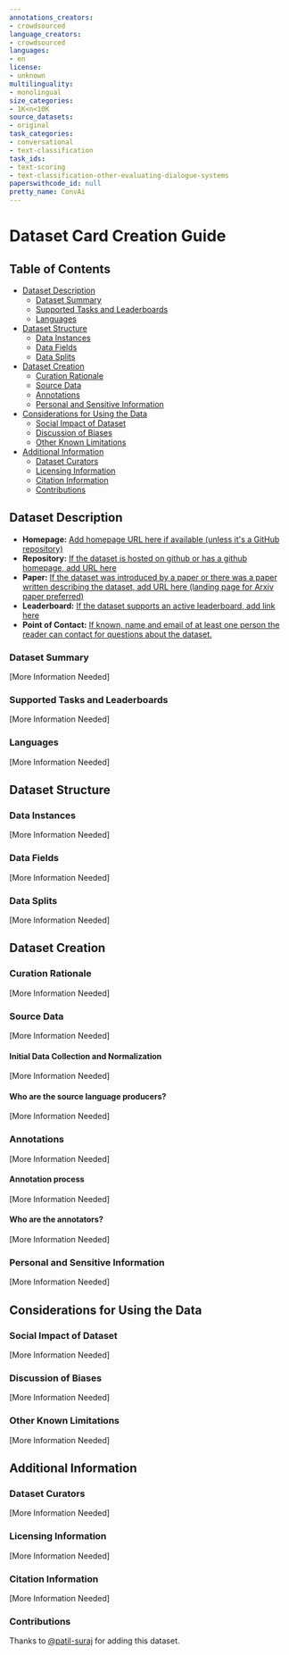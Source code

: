 ```yaml
---
annotations_creators:
- crowdsourced
language_creators:
- crowdsourced
languages:
- en
license:
- unknown
multilinguality:
- monolingual
size_categories:
- 1K<n<10K
source_datasets:
- original
task_categories:
- conversational
- text-classification
task_ids:
- text-scoring
- text-classification-other-evaluating-dialogue-systems
paperswithcode_id: null
pretty_name: ConvAi
---
```


# Dataset Card Creation Guide

## Table of Contents
- [Dataset Description](#dataset-description)
  - [Dataset Summary](#dataset-summary)
  - [Supported Tasks and Leaderboards](#supported-tasks-and-leaderboards)
  - [Languages](#languages)
- [Dataset Structure](#dataset-structure)
  - [Data Instances](#data-instances)
  - [Data Fields](#data-fields)
  - [Data Splits](#data-splits)
- [Dataset Creation](#dataset-creation)
  - [Curation Rationale](#curation-rationale)
  - [Source Data](#source-data)
  - [Annotations](#annotations)
  - [Personal and Sensitive Information](#personal-and-sensitive-information)
- [Considerations for Using the Data](#considerations-for-using-the-data)
  - [Social Impact of Dataset](#social-impact-of-dataset)
  - [Discussion of Biases](#discussion-of-biases)
  - [Other Known Limitations](#other-known-limitations)
- [Additional Information](#additional-information)
  - [Dataset Curators](#dataset-curators)
  - [Licensing Information](#licensing-information)
  - [Citation Information](#citation-information)
  - [Contributions](#contributions)

## Dataset Description

- **Homepage:** [Add homepage URL here if available (unless it's a GitHub repository)]()
- **Repository:** [If the dataset is hosted on github or has a github homepage, add URL here]()
- **Paper:** [If the dataset was introduced by a paper or there was a paper written describing the dataset, add URL here (landing page for Arxiv paper preferred)]()
- **Leaderboard:** [If the dataset supports an active leaderboard, add link here]()
- **Point of Contact:** [If known, name and email of at least one person the reader can contact for questions about the dataset.]()

### Dataset Summary

[More Information Needed]

### Supported Tasks and Leaderboards

[More Information Needed]

### Languages

[More Information Needed]

## Dataset Structure

### Data Instances

[More Information Needed]

### Data Fields

[More Information Needed]

### Data Splits

[More Information Needed]
## Dataset Creation

### Curation Rationale

[More Information Needed]

### Source Data

[More Information Needed]

#### Initial Data Collection and Normalization

[More Information Needed]

#### Who are the source language producers?

[More Information Needed]

### Annotations

[More Information Needed]

#### Annotation process

[More Information Needed]

#### Who are the annotators?

[More Information Needed]

### Personal and Sensitive Information

[More Information Needed]

## Considerations for Using the Data

### Social Impact of Dataset

[More Information Needed]

### Discussion of Biases

[More Information Needed]

### Other Known Limitations

[More Information Needed]

## Additional Information

### Dataset Curators

[More Information Needed]

### Licensing Information

[More Information Needed]

### Citation Information

[More Information Needed]

### Contributions

Thanks to [@patil-suraj](https://github.com/patil-suraj) for adding this dataset.
